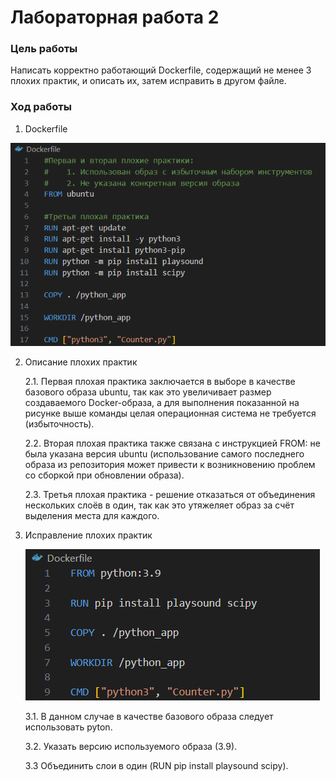 # Лабораторная работа 2

### Цель работы

Написать корректно работающий Dockerfile, содержащий не менее 3 плохих практик, и описать их, затем исправить в другом файле.

### Ход работы

1. Dockerfile

![Alt text](./images/Bad-1.png)

2. Описание плохих практик 
    
    2.1. Первая плохая практика заключается в выборе в качестве базового образа ubuntu, так как это увеличивает размер создаваемого Docker-образа, а для выполнения показанной на рисунке выше команды целая операционная система не требуется (избыточность).
    
    2.2. Вторая плохая практика также связана с инструкцией FROM: не была указана версия ubuntu (использование самого последнего образа из репозитория может привести к возникновению проблем со сборкой при обновлении образа).

    2.3. Третья плохая практика - решение отказаться от объединения нескольких слоёв в один, так как это утяжеляет образ за счёт выделения места для каждого.

3. Исправление плохих практик

    ![Alt text](./images/Good.png)

    3.1. В данном случае в качестве базового образа следует использовать pyton.

    3.2. Указать версию используемого образа (3.9).

    3.3 Объединить слои в один (RUN pip install playsound scipy).

